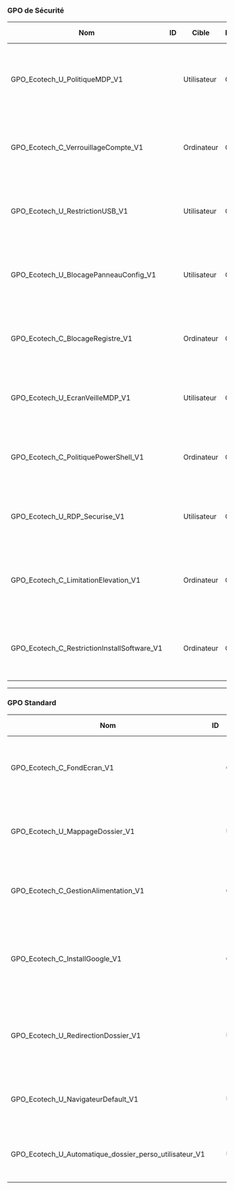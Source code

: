  ### GPO de Sécurité

| **Nom**                                    |   **ID**   | **Cible**   | **Portée** | **Description**                                                                                      | **Paramètres Configurés**                                                                                                   | **Impact attendu**                                                                                       | **OU liée**                   | **Groupe de filtrage**                                |
|--------------------------------------------|------------|-------------|------------|------------------------------------------------------------------------------------------------------|-----------------------------------------------------------------------------------------------------------------------------|----------------------------------------------------------------------------------------------------------|-------------------------------|-------------------------------------------------------|
| GPO_Ecotech_U_PolitiqueMDP_V1              |           | Utilisateur | Global     | Exige des mots de passe complexes, longueur minimale, expiration et historique.                      | Longueur minimale : 12; Complexité : Activée; Expiration : 90 jours; Historique : 5 derniers mots interdits                 | Renforce la sécurité des comptes utilisateurs.                                                           |       Ecotech_Users           |     Authenticated Users                               |
| GPO_Ecotech_C_VerrouillageCompte_V1            |           | Ordinateur  | Global     | Bloque un compte après plusieurs tentatives infructueuses.                                           | Seuil de verrouillage : 3; Durée de verrouillage : 10 minutes; Réinitialisation : 10 minutes                                | Empêche les attaques par force brute.                                                                    |       Ecotech_Computers       |     Domain Computers (ECOTECH\Domain Computers)       |
| GPO_Ecotech_U_RestrictionUSB_V1                |           | Utilisateur | Global     | Interdit l’utilisation des périphériques de stockage USB.                                            | Refuser l'accès en lecture : Activé; Refuser l'accès en écriture : Activé                                                   | Protège contre l’exfiltration de données et les attaques via USB.                                        |       Ecotech_Users           |     Authenticated Users                               |
| GPO_Ecotech_U_BlocagePanneauConfig_V1          |           | Utilisateur | Global     | Interdit l'accès au panneau de configuration pour les utilisateurs non-administrateurs.              | Accès au panneau de configuration : Bloqué                                                                                  | Limite les modifications non autorisées des paramètres système.                                          |       Ecotech_Users           |     Authenticated Users                               |
| GPO_Ecotech_C_BlocageRegistre_V1               |           | Ordinateur  | Global     | Empêche l'accès à l'éditeur de registre pour éviter les modifications non autorisées.                | Empêcher l'accès à l'éditeur de registre : Activé                                                                           | Évite les changements de configuration système dangereux.                                                |       Ecotech_Computers       |     Domain Computers (ECOTECH\Domain Computers)       |
| GPO_Ecotech_U_EcranVeilleMDP_V1                |           | Utilisateur | Global     | Active l’écran de veille avec demande de mot de passe pour reprendre.                                | Activer l’écran de veille : Activé; Temps d’attente : 2 minutes; Mot de passe requis : Activé                              | Protège les sessions inactives contre les accès non autorisés.                                           |       Ecotech_Users           |     Authenticated Users                               |
| GPO_Ecotech_C_PolitiquePowerShell_V1           |           | Ordinateur  | Global     | Définit une politique restrictive pour l’exécution de scripts PowerShell.                            | Politique d’exécution : RestrictExecution (interdit tous les scripts sauf les signés par l’entreprise)                      | Réduit les risques d’exécution de scripts malveillants ou non validés.                                   |       Ecotech_Computers       |     Domain Computers (ECOTECH\Domain Computers)       |
| GPO_Ecotech_U_RDP_Securise_V1                  |           | Utilisateur | Global     | Force un usage sécurisé du bureau à distance pour tous les utilisateurs.                             | Autoriser uniquement les connexions sécurisées (NLA) : Activé                                                               | Renforce la sécurité des connexions RDP et limite les risques d'intrusion.                               |       Ecotech_Users           |     Authenticated Users                               |
| GPO_Ecotech_C_LimitationElevation_V1           |           | Ordinateur  | Global     | Limite les tentatives d’élévation de privilèges des utilisateurs standards.                          | Notification d’élévation : Toujours demander; Bloquer les tentatives automatiques : Activé                                  | Empêche les utilisateurs de contourner les restrictions via des applications.                            |       Ecotech_Computers       |     Domain Computers (ECOTECH\Domain Computers)       |
|  GPO_Ecotech_C_RestrictionInstallSoftware_V1   |           | Ordinateur  | Global     | Interdit l’utilisateur d'installer un logiciel                                                       | Refuser l'installation logiciel : activé                                                                                    | Protège contre l'installation de logiciel malvaillant et déventuel virus                                 |       Ecotech_Users           |     Authenticated Users                               |

---

### GPO Standard

| **Nom**                                        |  **ID**  | **Cible**   | **Portée** | **Description**                                                                                      | **Paramètres Configurés**                                                                                                   | **Impact attendu**                                                                                       | **OU liée**     | **Groupe de filtrage**                                              |
|------------------------------------------------|-----------|-------------|------------|------------------------------------------------------------------------------------------------------|-----------------------------------------------------------------------------------------------------------------------------|----------------------------------------------------------------------------------------------------------|----------------------------|----------------------------------------------------------|
| GPO_Ecotech_C_FondEcran_V1                     |           | Ordinateur  | Global     | Fond d'écran entreprise, empêcher la modification du fond d'écran.                                   | Le fond d'écran "Ecotecsolutions_fonds_d_ecran.png" est mis automatiquement sur le bureau des utilisateurs                  | Empêche le changement de fond d'écran utilisateurs.                                                      |      Ecotech_Computers     |       Domain Computers (ECOTECH\Domain Computers)        |
| GPO_Ecotech_U_MappageDossier_V1                |           | Utilisateur | Global     | Permet à l'utilisateur d'accéder directement à son fichier partagé via "Z:".                         | Mappage du dossier partagé en "Z:".                                                                                         | Donne un accès direct au dossier partagé.                                                                |      Ecotech_Users         |       Authenticated Users                                |
| GPO_Ecotech_C_GestionAlimentation_V1           |           | Ordinateur  | Global     | Permet une mise en veille automatique.                                                               | Mise en veille du poste après 3 minutes d'inactivité.                                                                       | Économie d'énergie + sécurité d'accès au poste de travail.                                               |      Ecotech_Computers     |       Domain Computers (ECOTECH\Domain Computers)        |
| GPO_Ecotech_C_InstallGoogle_V1                 |           | Ordinateur  | Global     | Permet l'installation de Google sur le poste de travail.                                             | Installation automatique de Google sur le poste de travail.                                                                 | Permet de déployer Google sur plusieurs machines à la fois, simplifiant la gestion en entreprise.        |      Ecotech_Computers     |       Domain Computers (ECOTECH\Domain Computers)        |
| GPO_Ecotech_U_RedirectionDossier_V1            |           | Utilisateur | Global     | Redirection dossier Documents vers un dossier partagé.                                               | Redirige le dossier Documents vers un dossier partagé sur un serveur de stockage.                                           | Améliore les performances locales et facilite la sauvegarde des données sur le serveur.                  |      Ecotech_Users         |       Authenticated Users                                |
| GPO_Ecotech_U_NavigateurDefault_V1             |           | Utilisateur  | Global    | Mettre Google Chrome comme navigateur par default                                                    | Google chrome navigateur par défault                                                                                        | Facilite l’accès à un outil centralisé, améliorant la productivité.                                      |      Ecotech_Computers     |       Domain Computers (ECOTECH\Domain Computers)        |
| GPO_Ecotech_U_Automatique_dossier_perso_utilisateur_V1             |           | Utilisateur  | Global    | création dossier personnel Avec Mappage I:                                                    | créer des dossier personnel automatiquement avec mappage sur I                                                                                       | Facilite la création de dossiers personnel avec des droits                                     |      Ecotech_Users     |       Authenticated         |
